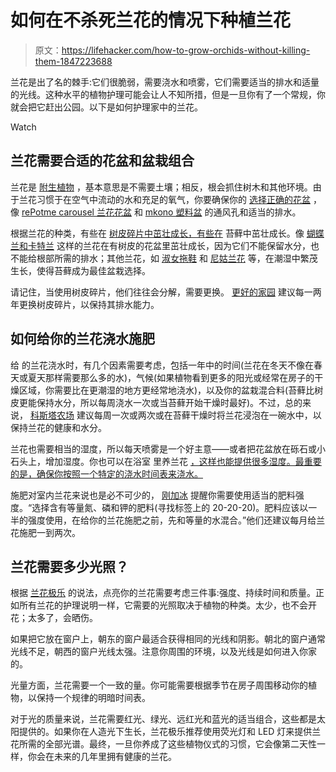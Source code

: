 # 如何在不杀死兰花的情况下种植兰花

> 原文：<https://lifehacker.com/how-to-grow-orchids-without-killing-them-1847223688>

兰花是出了名的棘手:它们很脆弱，需要浇水和喷雾，它们需要适当的排水和适量的光线。这种水平的植物护理可能会让人不知所措，但是一旦你有了一个常规，你就会把它赶出公园。以下是如何护理家中的兰花。

Watch

## 兰花需要合适的花盆和盆栽组合

兰花是 [附生植物](https://www.britannica.com/plant/epiphyte) ，基本意思是不需要土壤；相反，根会抓住树木和其他环境。由于兰花习惯于在空气中流动的水和充足的氧气，你要确保你的 [选择正确的花盆](https://www.trees.com/gardening-and-landscaping/best-orchid-pots) ，像 [rePotme carousel 兰花花盆](https://www.repotme.com/products/blue-baby-carousel-pot?currency=USD&utm_medium=cpc&utm_source=google&utm_campaign=Google%20Shopping&gclid=Cj0KCQjw8vqGBhC_ARIsADMSd1B9SuDl8mvzOXf3suP3oMioHODGwdDsM3SMh2ou39y2l65T5FSI1bgaAguQEALw_wcB) 和 [mkono 塑料盆](https://www.amazon.com/Plastic-Drainage-Decoration-Planters-Included/dp/B01NCJVAUA?asc_campaign=InlineText&asc_refurl=https://lifehacker.com/how-to-grow-orchids-without-killing-them-1847223688&asc_source=&tag=kinjalifehackerlink-20) 的通风孔和适当的排水。

根据兰花的种类，有些在 [树皮碎片中茁壮成长，有些在](https://www.bhg.com/gardening/houseplants/care/how-to-care-for-orchids/) 苔藓中茁壮成长。像 [蝴蝶兰和卡特兰](https://www.better-gro.com/orchid-blogs/whats-easier-to-grow-phalaenopsis-or-cattleyas) 这样的兰花在有树皮的花盆里茁壮成长，因为它们不能保留水分，也不能给根部所需的排水；其他兰花，如 [淑女拖鞋](https://www.fs.fed.us/wildflowers/beauty/cypripedium/index.shtml) 和 [尼姑兰花](https://davesgarden.com/guides/articles/view/4041) 等，在潮湿中繁茂生长，使得苔藓成为最佳盆栽选择。

请记住，当使用树皮碎片，他们往往会分解，需要更换。 [更好的家园](https://www.bhg.com/gardening/houseplants/care/how-to-care-for-orchids/) 建议每一两年更换树皮碎片，以保持其排水能力。

## 如何给你的兰花浇水施肥

给 的兰花浇水时，有几个因素需要考虑，包括一年中的时间(兰花在冬天不像在春天或夏天那样需要那么多的水)，气候(如果植物看到更多的阳光或经常在房子的干燥区域，你需要比在更潮湿的地方更经常地浇水)，以及你的盆栽混合料(苔藓比树皮更能保持水分，所以每周浇水一次或当苔藓开始干燥时最好)。不过，总的来说， [科斯塔农场](https://www.costafarms.com/get-growing/news/how-to-water-your-orchid) 建议每周一次或两次或在苔藓干燥时将兰花浸泡在一碗水中，以保持兰花的健康和水分。

兰花也需要相当的湿度，所以每天喷雾是一个好主意——或者把花盆放在砾石或小石头上，增加湿度。你也可以在浴室 里养兰花 [，这样也能提供很多湿度。最重要的是，确保你按照一个特定的浇水时间表来浇水。](https://lifehacker.com/these-high-humidity-plants-will-thrive-in-your-bathroom-1847153066)

施肥对室内兰花来说也是必不可少的， [刚加冰](https://www.justaddiceorchids.com/how-to-fertilize-orchids) 提醒你需要使用适当的肥料强度。“选择含有等量氮、磷和钾的肥料(寻找标签上的 20-20-20)。肥料应该以一半的强度使用，在给你的兰花施肥之前，先和等量的水混合。”他们还建议每月给兰花施肥一到两次。

## 兰花需要多少光照？

根据 [兰花极乐](https://orchidbliss.com/light/) 的说法，点亮你的兰花需要考虑三件事:强度、持续时间和质量。正如所有兰花的护理说明一样，它需要的光照取决于植物的种类。太少，也不会开花；太多了，会晒伤。

如果把它放在窗户上，朝东的窗户最适合获得相同的光线和阴影。朝北的窗户通常光线不足，朝西的窗户光线太强。注意你周围的环境，以及光线是如何进入你家的。

光量方面，兰花需要一个一致的量。你可能需要根据季节在房子周围移动你的植物，以保持一个规律的明暗时间表。

对于光的质量来说，兰花需要红光、绿光、远红光和蓝光的适当组合，这些都是太阳提供的。如果你在人造光下生长，兰花极乐推荐使用荧光灯和 LED 灯来提供兰花所需的全部光谱。最终，一旦你养成了这些植物仪式的习惯，它会像第二天性一样，你会在未来的几年里拥有健康的兰花。